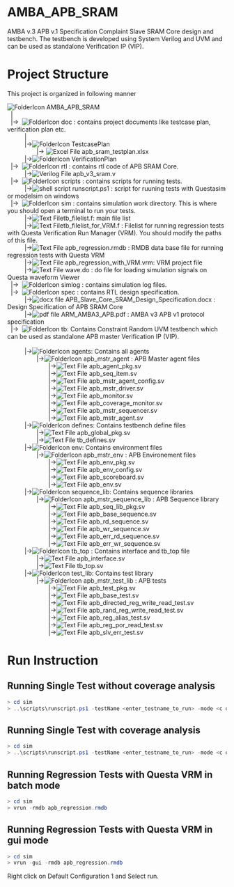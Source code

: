 # AMBA_APB_SRAM
AMBA v.3 APB v.1 Specification Complaint Slave SRAM Core design and testbench. The testbench is developed using System Verilog and UVM and can be used as standalone Verification IP (VIP). 

# Project Structure
This project is organized in following manner


<ui>![FolderIcon](http://icons.iconarchive.com/icons/paomedia/small-n-flat/16/folder-icon.png) AMBA_APB_SRAM  
  &nbsp;&nbsp;|   
  &nbsp;&nbsp;|->&nbsp;&nbsp;![FolderIcon](http://icons.iconarchive.com/icons/paomedia/small-n-flat/16/folder-icon.png) doc : contains project documents like testcase plan, verification plan etc. <br/>
&nbsp;&nbsp;&nbsp;&nbsp;&nbsp;&nbsp;&nbsp;&nbsp;&nbsp;&nbsp;| <br/>
&nbsp;&nbsp;&nbsp;&nbsp;&nbsp;&nbsp;&nbsp;&nbsp;&nbsp;&nbsp;|->![FolderIcon](http://icons.iconarchive.com/icons/paomedia/small-n-flat/16/folder-icon.png) TestcasePlan     
&nbsp;&nbsp;&nbsp;&nbsp;&nbsp;&nbsp;&nbsp;&nbsp;&nbsp;&nbsp;&nbsp;&nbsp;&nbsp;&nbsp;&nbsp;&nbsp;&nbsp;|-> ![Excel File](http://icons.iconarchive.com/icons/carlosjj/microsoft-office-2013/16/Excel-icon.png) apb_sram_testplan.xlsx  
&nbsp;&nbsp;&nbsp;&nbsp;&nbsp;&nbsp;&nbsp;&nbsp;&nbsp;&nbsp;|->![FolderIcon](http://icons.iconarchive.com/icons/paomedia/small-n-flat/16/folder-icon.png) VerificationPlan  
&nbsp;&nbsp;|->&nbsp;&nbsp;![FolderIcon](http://icons.iconarchive.com/icons/paomedia/small-n-flat/16/folder-icon.png) rtl : contains rtl code of APB SRAM Core.  
&nbsp;&nbsp;&nbsp;&nbsp;&nbsp;&nbsp;&nbsp;&nbsp;&nbsp;&nbsp;|->![Verilog File](http://icons.iconarchive.com/icons/untergunter/leaf-mimes/16/text-x-generic-icon.png) apb_v3_sram.v  
&nbsp;&nbsp;|->&nbsp;&nbsp;![FolderIcon](http://icons.iconarchive.com/icons/paomedia/small-n-flat/16/folder-icon.png) scripts : contains scripts for running tests.<br/>
&nbsp;&nbsp;&nbsp;&nbsp;&nbsp;&nbsp;&nbsp;&nbsp;&nbsp;&nbsp;|->![shell script](http://icons.iconarchive.com/icons/guillendesign/variations-2/16/Script-Console-icon.png) runscript.ps1 : script for ruuning tests with Questasim or modelsim on windows <br/>
&nbsp;&nbsp;|->&nbsp;&nbsp;![FolderIcon](http://icons.iconarchive.com/icons/paomedia/small-n-flat/16/folder-icon.png) sim : contains simulation work directory. This is where you should open a terminal to run your tests.<br/>
&nbsp;&nbsp;&nbsp;&nbsp;&nbsp;&nbsp;&nbsp;&nbsp;&nbsp;&nbsp;|->![Text File](http://icons.iconarchive.com/icons/untergunter/leaf-mimes/16/text-x-generic-icon.png)tb_filelist.f: main file list<br/>
&nbsp;&nbsp;&nbsp;&nbsp;&nbsp;&nbsp;&nbsp;&nbsp;&nbsp;&nbsp;|->![Text File](http://icons.iconarchive.com/icons/untergunter/leaf-mimes/16/text-x-generic-icon.png)tb_filelist_for_VRM.f : Filelist for running regression tests with Questa Verification Run Manager (VRM). You should modify the paths of this file. <br/>
&nbsp;&nbsp;&nbsp;&nbsp;&nbsp;&nbsp;&nbsp;&nbsp;&nbsp;&nbsp;|->![Text File](http://icons.iconarchive.com/icons/untergunter/leaf-mimes/16/text-x-generic-icon.png) apb_regression.rmdb : RMDB data base file for running regression tests with Questa VRM <br/>
&nbsp;&nbsp;&nbsp;&nbsp;&nbsp;&nbsp;&nbsp;&nbsp;&nbsp;&nbsp;|->![Text File](http://icons.iconarchive.com/icons/untergunter/leaf-mimes/16/text-x-generic-icon.png) apb_regression_with_VRM.vrm: VRM project file <br/>
&nbsp;&nbsp;&nbsp;&nbsp;&nbsp;&nbsp;&nbsp;&nbsp;&nbsp;&nbsp;|->![Text File](http://icons.iconarchive.com/icons/untergunter/leaf-mimes/16/text-x-generic-icon.png) wave.do : do file for loading simulation signals on Questa waveform Viewer <br/>
&nbsp;&nbsp;|->&nbsp;&nbsp;![FolderIcon](http://icons.iconarchive.com/icons/paomedia/small-n-flat/16/folder-icon.png) simlog : contains simulation log files.<br/>
&nbsp;&nbsp;|->&nbsp;&nbsp;![FolderIcon](http://icons.iconarchive.com/icons/paomedia/small-n-flat/16/folder-icon.png) spec : contains RTL design specification.<br/>
&nbsp;&nbsp;&nbsp;&nbsp;&nbsp;&nbsp;&nbsp;&nbsp;&nbsp;&nbsp;|->![docx file](http://icons.iconarchive.com/icons/dtafalonso/android-lollipop/16/Docs-icon.png) APB_Slave_Core_SRAM_Design_Specification.docx : Design Specification of APB SRAM Core <br/>
&nbsp;&nbsp;&nbsp;&nbsp;&nbsp;&nbsp;&nbsp;&nbsp;&nbsp;&nbsp;|->![pdf file](http://icons.iconarchive.com/icons/treetog/i/16/PDF-icon.png) ARM_AMBA3_APB.pdf : AMBA v3 APB v1 protocol specification <br/>
&nbsp;&nbsp;|->&nbsp;&nbsp;![FolderIcon](http://icons.iconarchive.com/icons/paomedia/small-n-flat/16/folder-icon.png) tb: Contains Constraint Random UVM testbench which can be used as standalone APB master Verification IP (VIP).<br/>  
&nbsp;&nbsp;&nbsp;&nbsp;&nbsp;&nbsp;&nbsp;&nbsp;&nbsp;&nbsp;|->![FolderIcon](http://icons.iconarchive.com/icons/paomedia/small-n-flat/16/folder-icon.png) agents: Contains all agents <br/>
&nbsp;&nbsp;&nbsp;&nbsp;&nbsp;&nbsp;&nbsp;&nbsp;&nbsp;&nbsp;&nbsp;&nbsp;&nbsp;&nbsp;&nbsp;&nbsp;&nbsp;|->![FolderIcon](http://icons.iconarchive.com/icons/paomedia/small-n-flat/16/folder-icon.png) apb_mstr_agent : APB Master agent files <br/>
&nbsp;&nbsp;&nbsp;&nbsp;&nbsp;&nbsp;&nbsp;&nbsp;&nbsp;&nbsp;&nbsp;&nbsp;&nbsp;&nbsp;&nbsp;&nbsp;&nbsp;&nbsp;&nbsp;&nbsp;&nbsp;&nbsp;&nbsp;&nbsp;|->![Text File](http://icons.iconarchive.com/icons/untergunter/leaf-mimes/16/text-x-generic-icon.png) apb_agent_pkg.sv <br/>
&nbsp;&nbsp;&nbsp;&nbsp;&nbsp;&nbsp;&nbsp;&nbsp;&nbsp;&nbsp;&nbsp;&nbsp;&nbsp;&nbsp;&nbsp;&nbsp;&nbsp;&nbsp;&nbsp;&nbsp;&nbsp;&nbsp;&nbsp;&nbsp;|->![Text File](http://icons.iconarchive.com/icons/untergunter/leaf-mimes/16/text-x-generic-icon.png) apb_seq_item.sv <br/>
&nbsp;&nbsp;&nbsp;&nbsp;&nbsp;&nbsp;&nbsp;&nbsp;&nbsp;&nbsp;&nbsp;&nbsp;&nbsp;&nbsp;&nbsp;&nbsp;&nbsp;&nbsp;&nbsp;&nbsp;&nbsp;&nbsp;&nbsp;&nbsp;|->![Text File](http://icons.iconarchive.com/icons/untergunter/leaf-mimes/16/text-x-generic-icon.png) apb_mstr_agent_config.sv <br/>
&nbsp;&nbsp;&nbsp;&nbsp;&nbsp;&nbsp;&nbsp;&nbsp;&nbsp;&nbsp;&nbsp;&nbsp;&nbsp;&nbsp;&nbsp;&nbsp;&nbsp;&nbsp;&nbsp;&nbsp;&nbsp;&nbsp;&nbsp;&nbsp;|->![Text File](http://icons.iconarchive.com/icons/untergunter/leaf-mimes/16/text-x-generic-icon.png) apb_mstr_driver.sv <br/>
&nbsp;&nbsp;&nbsp;&nbsp;&nbsp;&nbsp;&nbsp;&nbsp;&nbsp;&nbsp;&nbsp;&nbsp;&nbsp;&nbsp;&nbsp;&nbsp;&nbsp;&nbsp;&nbsp;&nbsp;&nbsp;&nbsp;&nbsp;&nbsp;|->![Text File](http://icons.iconarchive.com/icons/untergunter/leaf-mimes/16/text-x-generic-icon.png) apb_monitor.sv <br/>
&nbsp;&nbsp;&nbsp;&nbsp;&nbsp;&nbsp;&nbsp;&nbsp;&nbsp;&nbsp;&nbsp;&nbsp;&nbsp;&nbsp;&nbsp;&nbsp;&nbsp;&nbsp;&nbsp;&nbsp;&nbsp;&nbsp;&nbsp;&nbsp;|->![Text File](http://icons.iconarchive.com/icons/untergunter/leaf-mimes/16/text-x-generic-icon.png) apb_coverage_monitor.sv <br/>
&nbsp;&nbsp;&nbsp;&nbsp;&nbsp;&nbsp;&nbsp;&nbsp;&nbsp;&nbsp;&nbsp;&nbsp;&nbsp;&nbsp;&nbsp;&nbsp;&nbsp;&nbsp;&nbsp;&nbsp;&nbsp;&nbsp;&nbsp;&nbsp;|->![Text File](http://icons.iconarchive.com/icons/untergunter/leaf-mimes/16/text-x-generic-icon.png) apb_mstr_sequencer.sv <br/>
&nbsp;&nbsp;&nbsp;&nbsp;&nbsp;&nbsp;&nbsp;&nbsp;&nbsp;&nbsp;&nbsp;&nbsp;&nbsp;&nbsp;&nbsp;&nbsp;&nbsp;&nbsp;&nbsp;&nbsp;&nbsp;&nbsp;&nbsp;&nbsp;|->![Text File](http://icons.iconarchive.com/icons/untergunter/leaf-mimes/16/text-x-generic-icon.png) apb_mstr_agent.sv <br/>
&nbsp;&nbsp;&nbsp;&nbsp;&nbsp;&nbsp;&nbsp;&nbsp;&nbsp;&nbsp;|->![FolderIcon](http://icons.iconarchive.com/icons/paomedia/small-n-flat/16/folder-icon.png) defines: Contains testbench define files <br/>
&nbsp;&nbsp;&nbsp;&nbsp;&nbsp;&nbsp;&nbsp;&nbsp;&nbsp;&nbsp;&nbsp;&nbsp;&nbsp;&nbsp;&nbsp;&nbsp;&nbsp;|->![Text File](http://icons.iconarchive.com/icons/untergunter/leaf-mimes/16/text-x-generic-icon.png) apb_global_pkg.sv <br/> 
&nbsp;&nbsp;&nbsp;&nbsp;&nbsp;&nbsp;&nbsp;&nbsp;&nbsp;&nbsp;&nbsp;&nbsp;&nbsp;&nbsp;&nbsp;&nbsp;&nbsp;|->![Text File](http://icons.iconarchive.com/icons/untergunter/leaf-mimes/16/text-x-generic-icon.png) tb_defines.sv <br/>
&nbsp;&nbsp;&nbsp;&nbsp;&nbsp;&nbsp;&nbsp;&nbsp;&nbsp;&nbsp;|->![FolderIcon](http://icons.iconarchive.com/icons/paomedia/small-n-flat/16/folder-icon.png) env: Contains environment files <br/>
&nbsp;&nbsp;&nbsp;&nbsp;&nbsp;&nbsp;&nbsp;&nbsp;&nbsp;&nbsp;&nbsp;&nbsp;&nbsp;&nbsp;&nbsp;&nbsp;&nbsp;|->![FolderIcon](http://icons.iconarchive.com/icons/paomedia/small-n-flat/16/folder-icon.png) apb_mstr_env : APB Environement files <br/>
&nbsp;&nbsp;&nbsp;&nbsp;&nbsp;&nbsp;&nbsp;&nbsp;&nbsp;&nbsp;&nbsp;&nbsp;&nbsp;&nbsp;&nbsp;&nbsp;&nbsp;&nbsp;&nbsp;&nbsp;&nbsp;&nbsp;&nbsp;&nbsp;|->![Text File](http://icons.iconarchive.com/icons/untergunter/leaf-mimes/16/text-x-generic-icon.png) apb_env_pkg.sv <br/>
&nbsp;&nbsp;&nbsp;&nbsp;&nbsp;&nbsp;&nbsp;&nbsp;&nbsp;&nbsp;&nbsp;&nbsp;&nbsp;&nbsp;&nbsp;&nbsp;&nbsp;&nbsp;&nbsp;&nbsp;&nbsp;&nbsp;&nbsp;&nbsp;|->![Text File](http://icons.iconarchive.com/icons/untergunter/leaf-mimes/16/text-x-generic-icon.png) apb_env_config.sv <br/>
&nbsp;&nbsp;&nbsp;&nbsp;&nbsp;&nbsp;&nbsp;&nbsp;&nbsp;&nbsp;&nbsp;&nbsp;&nbsp;&nbsp;&nbsp;&nbsp;&nbsp;&nbsp;&nbsp;&nbsp;&nbsp;&nbsp;&nbsp;&nbsp;|->![Text File](http://icons.iconarchive.com/icons/untergunter/leaf-mimes/16/text-x-generic-icon.png) apb_scoreboard.sv <br/>
&nbsp;&nbsp;&nbsp;&nbsp;&nbsp;&nbsp;&nbsp;&nbsp;&nbsp;&nbsp;&nbsp;&nbsp;&nbsp;&nbsp;&nbsp;&nbsp;&nbsp;&nbsp;&nbsp;&nbsp;&nbsp;&nbsp;&nbsp;&nbsp;|->![Text File](http://icons.iconarchive.com/icons/untergunter/leaf-mimes/16/text-x-generic-icon.png) apb_env.sv <br/>
&nbsp;&nbsp;&nbsp;&nbsp;&nbsp;&nbsp;&nbsp;&nbsp;&nbsp;&nbsp;|->![FolderIcon](http://icons.iconarchive.com/icons/paomedia/small-n-flat/16/folder-icon.png) sequence_lib: Contains sequence libraries <br/>
&nbsp;&nbsp;&nbsp;&nbsp;&nbsp;&nbsp;&nbsp;&nbsp;&nbsp;&nbsp;&nbsp;&nbsp;&nbsp;&nbsp;&nbsp;&nbsp;&nbsp;|->![FolderIcon](http://icons.iconarchive.com/icons/paomedia/small-n-flat/16/folder-icon.png) apb_mstr_sequence_lib : APB Sequence library <br/>
&nbsp;&nbsp;&nbsp;&nbsp;&nbsp;&nbsp;&nbsp;&nbsp;&nbsp;&nbsp;&nbsp;&nbsp;&nbsp;&nbsp;&nbsp;&nbsp;&nbsp;&nbsp;&nbsp;&nbsp;&nbsp;&nbsp;&nbsp;&nbsp;|->![Text File](http://icons.iconarchive.com/icons/untergunter/leaf-mimes/16/text-x-generic-icon.png) apb_seq_lib_pkg.sv <br/>
&nbsp;&nbsp;&nbsp;&nbsp;&nbsp;&nbsp;&nbsp;&nbsp;&nbsp;&nbsp;&nbsp;&nbsp;&nbsp;&nbsp;&nbsp;&nbsp;&nbsp;&nbsp;&nbsp;&nbsp;&nbsp;&nbsp;&nbsp;&nbsp;|->![Text File](http://icons.iconarchive.com/icons/untergunter/leaf-mimes/16/text-x-generic-icon.png) apb_base_sequence.sv <br/>
&nbsp;&nbsp;&nbsp;&nbsp;&nbsp;&nbsp;&nbsp;&nbsp;&nbsp;&nbsp;&nbsp;&nbsp;&nbsp;&nbsp;&nbsp;&nbsp;&nbsp;&nbsp;&nbsp;&nbsp;&nbsp;&nbsp;&nbsp;&nbsp;|->![Text File](http://icons.iconarchive.com/icons/untergunter/leaf-mimes/16/text-x-generic-icon.png) apb_rd_sequence.sv <br/>
&nbsp;&nbsp;&nbsp;&nbsp;&nbsp;&nbsp;&nbsp;&nbsp;&nbsp;&nbsp;&nbsp;&nbsp;&nbsp;&nbsp;&nbsp;&nbsp;&nbsp;&nbsp;&nbsp;&nbsp;&nbsp;&nbsp;&nbsp;&nbsp;|->![Text File](http://icons.iconarchive.com/icons/untergunter/leaf-mimes/16/text-x-generic-icon.png) apb_wr_sequence.sv <br/>
&nbsp;&nbsp;&nbsp;&nbsp;&nbsp;&nbsp;&nbsp;&nbsp;&nbsp;&nbsp;&nbsp;&nbsp;&nbsp;&nbsp;&nbsp;&nbsp;&nbsp;&nbsp;&nbsp;&nbsp;&nbsp;&nbsp;&nbsp;&nbsp;|->![Text File](http://icons.iconarchive.com/icons/untergunter/leaf-mimes/16/text-x-generic-icon.png) apb_err_rd_sequence.sv <br/>
&nbsp;&nbsp;&nbsp;&nbsp;&nbsp;&nbsp;&nbsp;&nbsp;&nbsp;&nbsp;&nbsp;&nbsp;&nbsp;&nbsp;&nbsp;&nbsp;&nbsp;&nbsp;&nbsp;&nbsp;&nbsp;&nbsp;&nbsp;&nbsp;|->![Text File](http://icons.iconarchive.com/icons/untergunter/leaf-mimes/16/text-x-generic-icon.png) apb_err_wr_sequence.sv <br/>
&nbsp;&nbsp;&nbsp;&nbsp;&nbsp;&nbsp;&nbsp;&nbsp;&nbsp;&nbsp;|->![FolderIcon](http://icons.iconarchive.com/icons/paomedia/small-n-flat/16/folder-icon.png) tb_top : Contains interface and tb_top file <br/>
&nbsp;&nbsp;&nbsp;&nbsp;&nbsp;&nbsp;&nbsp;&nbsp;&nbsp;&nbsp;&nbsp;&nbsp;&nbsp;&nbsp;&nbsp;&nbsp;&nbsp;|->![Text File](http://icons.iconarchive.com/icons/untergunter/leaf-mimes/16/text-x-generic-icon.png) apb_interface.sv <br/>
&nbsp;&nbsp;&nbsp;&nbsp;&nbsp;&nbsp;&nbsp;&nbsp;&nbsp;&nbsp;&nbsp;&nbsp;&nbsp;&nbsp;&nbsp;&nbsp;&nbsp;|->![Text File](http://icons.iconarchive.com/icons/untergunter/leaf-mimes/16/text-x-generic-icon.png) tb_top.sv <br/>
&nbsp;&nbsp;&nbsp;&nbsp;&nbsp;&nbsp;&nbsp;&nbsp;&nbsp;&nbsp;|->![FolderIcon](http://icons.iconarchive.com/icons/paomedia/small-n-flat/16/folder-icon.png) test_lib: Contains test library <br/>
&nbsp;&nbsp;&nbsp;&nbsp;&nbsp;&nbsp;&nbsp;&nbsp;&nbsp;&nbsp;&nbsp;&nbsp;&nbsp;&nbsp;&nbsp;&nbsp;&nbsp;|->![FolderIcon](http://icons.iconarchive.com/icons/paomedia/small-n-flat/16/folder-icon.png) apb_mstr_test_lib : APB tests <br/>
&nbsp;&nbsp;&nbsp;&nbsp;&nbsp;&nbsp;&nbsp;&nbsp;&nbsp;&nbsp;&nbsp;&nbsp;&nbsp;&nbsp;&nbsp;&nbsp;&nbsp;&nbsp;&nbsp;&nbsp;&nbsp;&nbsp;&nbsp;&nbsp;|->![Text File](http://icons.iconarchive.com/icons/untergunter/leaf-mimes/16/text-x-generic-icon.png) apb_test_pkg.sv <br/>
&nbsp;&nbsp;&nbsp;&nbsp;&nbsp;&nbsp;&nbsp;&nbsp;&nbsp;&nbsp;&nbsp;&nbsp;&nbsp;&nbsp;&nbsp;&nbsp;&nbsp;&nbsp;&nbsp;&nbsp;&nbsp;&nbsp;&nbsp;&nbsp;|->![Text File](http://icons.iconarchive.com/icons/untergunter/leaf-mimes/16/text-x-generic-icon.png) apb_base_test.sv <br/>
&nbsp;&nbsp;&nbsp;&nbsp;&nbsp;&nbsp;&nbsp;&nbsp;&nbsp;&nbsp;&nbsp;&nbsp;&nbsp;&nbsp;&nbsp;&nbsp;&nbsp;&nbsp;&nbsp;&nbsp;&nbsp;&nbsp;&nbsp;&nbsp;|->![Text File](http://icons.iconarchive.com/icons/untergunter/leaf-mimes/16/text-x-generic-icon.png) apb_directed_reg_write_read_test.sv <br/>
&nbsp;&nbsp;&nbsp;&nbsp;&nbsp;&nbsp;&nbsp;&nbsp;&nbsp;&nbsp;&nbsp;&nbsp;&nbsp;&nbsp;&nbsp;&nbsp;&nbsp;&nbsp;&nbsp;&nbsp;&nbsp;&nbsp;&nbsp;&nbsp;|->![Text File](http://icons.iconarchive.com/icons/untergunter/leaf-mimes/16/text-x-generic-icon.png) apb_rand_reg_write_read_test.sv <br/>
&nbsp;&nbsp;&nbsp;&nbsp;&nbsp;&nbsp;&nbsp;&nbsp;&nbsp;&nbsp;&nbsp;&nbsp;&nbsp;&nbsp;&nbsp;&nbsp;&nbsp;&nbsp;&nbsp;&nbsp;&nbsp;&nbsp;&nbsp;&nbsp;|->![Text File](http://icons.iconarchive.com/icons/untergunter/leaf-mimes/16/text-x-generic-icon.png) apb_reg_alias_test.sv <br/>
&nbsp;&nbsp;&nbsp;&nbsp;&nbsp;&nbsp;&nbsp;&nbsp;&nbsp;&nbsp;&nbsp;&nbsp;&nbsp;&nbsp;&nbsp;&nbsp;&nbsp;&nbsp;&nbsp;&nbsp;&nbsp;&nbsp;&nbsp;&nbsp;|->![Text File](http://icons.iconarchive.com/icons/untergunter/leaf-mimes/16/text-x-generic-icon.png) apb_reg_por_read_test.sv <br/>
&nbsp;&nbsp;&nbsp;&nbsp;&nbsp;&nbsp;&nbsp;&nbsp;&nbsp;&nbsp;&nbsp;&nbsp;&nbsp;&nbsp;&nbsp;&nbsp;&nbsp;&nbsp;&nbsp;&nbsp;&nbsp;&nbsp;&nbsp;&nbsp;|->![Text File](http://icons.iconarchive.com/icons/untergunter/leaf-mimes/16/text-x-generic-icon.png) apb_slv_err_test.sv <br/>

# Run Instruction
## Running Single Test without coverage analysis
```powershell
> cd sim
> ..\scripts\runscript.ps1 -testName <enter_testname_to_run> -mode <c or gui>  
```
## Running Single Test with coverage analysis
```powershell
> cd sim
> ..\scripts\runscript.ps1 -testName <enter_testname_to_run> -mode <c or gui> -cov
```
## Running Regression Tests with Questa VRM in batch mode
```powershell
> cd sim
> vrun -rmdb apb_regression.rmdb
```
## Running Regression Tests with Questa VRM in gui mode
```powershell
> cd sim
> vrun -gui -rmdb apb_regression.rmdb
```
Right click on Default Configuration 1 and Select run.
